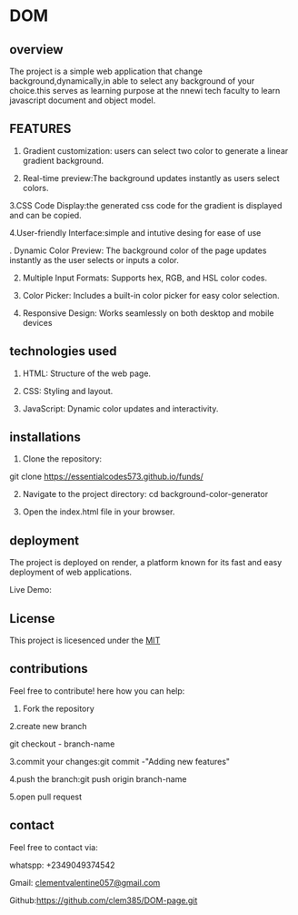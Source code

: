 # DOM

## overview

The project is a simple web application that change background,dynamically,in able to select any background of your choice.this serves as learning purpose at the nnewi tech faculty to learn javascript document and object model.

## FEATURES

1. Gradient customization: users can select two color to generate a linear gradient background.

2. Real-time preview:The background updates instantly as users select colors.

3.CSS Code Display:the generated css code for the gradient is displayed and can be copied.

4.User-friendly Interface:simple and intutive desing for ease of use


. Dynamic Color Preview: The background color of the page updates instantly as the user selects or inputs a color.

2. Multiple Input Formats: Supports hex, RGB, and HSL color codes.

3. Color Picker: Includes a built-in color picker for easy color selection.

4. Responsive Design: Works seamlessly on both desktop and mobile devices

## technologies used

1. HTML: Structure of the web page.

2. CSS: Styling and layout.

3. JavaScript: Dynamic color updates and interactivity.

## installations

1. Clone the repository:

git clone  https://essentialcodes573.github.io/funds/

2. Navigate to the project directory:
cd background-color-generator

3. Open the index.html file in your browser.

## deployment

The project is deployed on render, a platform known for its fast and easy
deployment of web applications.

Live Demo:

## License

This project is licesenced under the [MIT](https://github.com/clem385/DOM-page/blob/main/LICENSE)

## contributions

Feel free to contribute! here how you can help:

1. Fork the repository

2.create new branch

git checkout - branch-name

3.commit your changes:git commit -"Adding new features"

4.push the branch:git push origin branch-name

5.open pull request

## contact  
Feel free to contact via:

whatspp: +2349049374542

Gmail: clementvalentine057@gmail.com

Github:https://github.com/clem385/DOM-page.git
